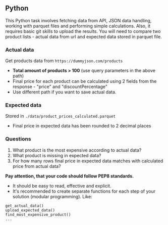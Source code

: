 ## Python 

This Python task involves fetching data from API, JSON data handling, working with parquet files
and performing simple calculations. Also, it requires basic git skills to upload the results. 
You will need to compare two product lists - actual data from url and expected data stored in parquet file.

### Actual data
Get products data from `https://dummyjson.com/products`
- **Total amount of products > 100** (use query parameters in the above path)
- Final price for each product can be calculated using 2 fields from the response - "price" and "discountPercentage"
-  Use different path if you want to save actual data.

### Expected data 
Stored in `./data/product_prices_calculated.parquet`
- Final price in expected data has been rounded to 2 decimal places

### Questions
1. What product is the most expensive according to actual data?
2. What product is missing in expected data?
3. For how many rows final price in expected data matches with calculated price from actual data?



**Pay attention, that your code should follow PEP8 standards.** 
- It should be easy to read, effective and explicit.
- It's recommended to create separate functions for each step of your solution (modular programming). 
Like:
```
get_actual_data()
upload_expected_data()
find_most_expensive_product()
...
```

